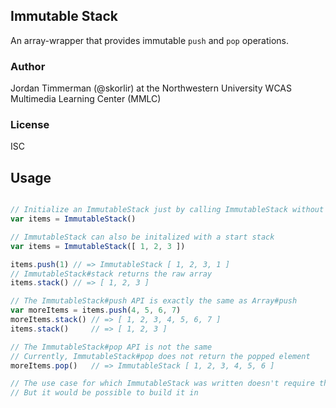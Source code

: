 ## Immutable Stack

An array-wrapper that provides immutable `push` and `pop` operations.

### Author
Jordan Timmerman (@skorlir)
at the Northwestern University WCAS Multimedia Learning Center (MMLC)

### License
ISC

## Usage

```js

// Initialize an ImmutableStack just by calling ImmutableStack without arguments
var items = ImmutableStack()

// ImmutableStack can also be initalized with a start stack
var items = ImmutableStack([ 1, 2, 3 ])

items.push(1) // => ImmutableStack [ 1, 2, 3, 1 ]
// ImmutableStack#stack returns the raw array
items.stack() // => [ 1, 2, 3 ]

// The ImmutableStack#push API is exactly the same as Array#push
var moreItems = items.push(4, 5, 6, 7)
moreItems.stack() // => [ 1, 2, 3, 4, 5, 6, 7 ]
items.stack()     // => [ 1, 2, 3 ]

// The ImmutableStack#pop API is not the same
// Currently, ImmutableStack#pop does not return the popped element
moreItems.pop()   // => ImmutableStack [ 1, 2, 3, 4, 5, 6 ]

// The use case for which ImmutableStack was written doesn't require that functionality
// But it would be possible to build it in

```
